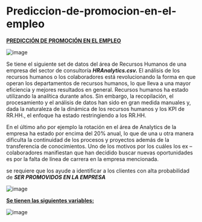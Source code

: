 # Prediccion-de-promocion-en-el-empleo
**<ins>PREDICCIÓN DE PROMOCIÓN EN EL EMPLEO</ins>**

![image](https://github.com/davidcarrillo10288/Prediccion-de-promocion-en-el-empleo/assets/104275645/e9a5fa16-c5d0-4b5d-9747-149cd79f950f)

Se tiene el siguiente set de datos del área de Recursos Humanos de una empresa del sector de consultoría ***HRAnalytics.csv.*** 
El análisis de los recursos humanos o los colaboradores está revolucionando la forma en que operan los departamentos de recursos humanos, lo que lleva a una mayor eficiencia y mejores resultados en general. 
Recursos humanos ha estado utilizando la analítica durante años. Sin embargo, la recopilación, el procesamiento y el análisis de datos han sido en gran medida manuales y, dada la naturaleza de la dinámica de los recursos humanos y los KPI de RR.HH., el enfoque ha estado restringiendo a los RR.HH.

En el último año por ejemplo la rotación en el área de Analytics de la empresa ha estado por encima del 20% anual, lo que de una u otra manera dificulta la continuidad de los procesos y proyectos además de la transferencia de conocimientos. 
Uno de los motivos por los cuáles los ex – colaboradores manifiestan que han decidido buscar nuevas oportunidades es por la falta de línea de carrera en la empresa mencionada.

se requiere que los ayude a identificar a los clientes con alta probabilidad de ***SER PROMOVIDOS EN LA EMPRESA***

![image](https://github.com/davidcarrillo10288/Prediccion-de-promocion-en-el-empleo/assets/104275645/4a46c3e1-2afb-492d-b1f1-741eadcdd774)

**<ins>Se tienen las siguientes variables:</ins>**

![image](https://github.com/davidcarrillo10288/Prediccion-de-promocion-en-el-empleo/assets/104275645/ede6de26-d51f-45b0-965f-6bcb2f655a68)
